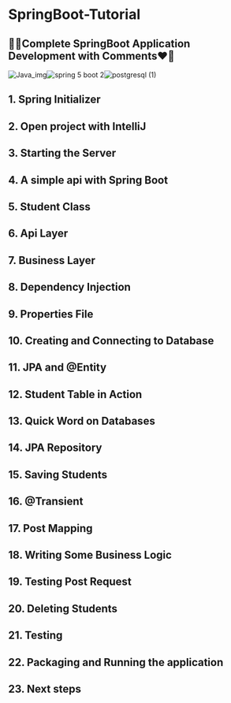 # SpringBoot-Tutorial
## 🎯🥳Complete SpringBoot Application Development with Comments❤️‍🔥


![Java_img](https://user-images.githubusercontent.com/72025253/152687744-7c2b74c1-fc38-4c01-bebe-e1dcd790cc62.png)![spring 5 boot 2](https://user-images.githubusercontent.com/72025253/152047387-bdd7a428-cb9d-49c0-be69-3114898f1c99.png)![postgresql (1)](https://user-images.githubusercontent.com/72025253/152687737-65a1efa9-9ffe-4052-9e76-19f0f3520aef.png)

## 1.	Spring Initializer

## 2.	Open project with IntelliJ

## 3.	Starting the Server

## 4.	A simple api with Spring Boot

## 5.	Student Class

## 6.	Api Layer

## 7.	Business Layer

## 8.	Dependency Injection

## 9.	Properties File

## 10.	Creating and Connecting to Database

## 11.	JPA and @Entity

## 12.	Student Table in Action

## 13.	Quick Word on Databases

## 14.	JPA Repository

## 15.	Saving Students

## 16.	@Transient

## 17.	Post Mapping

## 18.	Writing Some Business Logic

## 19.	Testing Post Request

## 20.	Deleting Students

## 21.	Testing

## 22.	Packaging and Running the application

## 23.	Next steps


